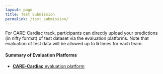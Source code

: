 ```yaml
---
layout: page
title: Test Submission
permalink: /test_submission/
---
```


For CARE-Cardiac track, participants can directly upload your predictions (in nifty format)  of test dataset via the evaluation platforms. Note that evaluation of test data will be allowed up to **5** times for each team. 

#### Summary of Evaluation Platforms

- [**CARE-Cardiac** evaluation platform](http://zmic.org.cn/care_2025/test/login?track=cardiac)